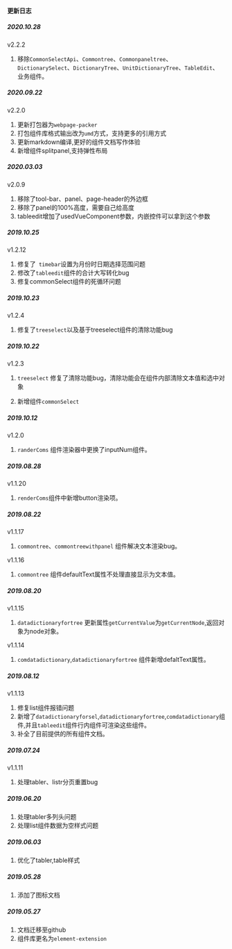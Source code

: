 <!--
 * @Description: 未描述
 * @Author: danielmlc
 * @Date: 2019-08-22 11:35:09
 * @LastEditTime: 2020-03-03 10:00:49
 -->
#### 更新日志

##### 2020.10.28

v2.2.2

1.  移除`CommonSelectApi`、`Commontree`、`Commonpaneltree`、`DictionarySelect`、`DictionaryTree`、`UnitDictionaryTree`、`TableEdit`、 业务组件。


##### 2020.09.22

v2.2.0

1.  更新打包器为`webpage-packer`
2.  打包组件库格式输出改为`umd`方式，支持更多的引用方式
3.  更新markdown编译,更好的组件文档写作体验
4.  新增组件splitpanel,支持弹性布局

##### 2020.03.03

v2.0.9
1.  移除了tool-bar、panel、page-header的外边框
2.  移除了panel的100%高度，需要自己给高度
3.  tableedit增加了usedVueComponent参数，内嵌控件可以拿到这个参数

##### 2019.10.25

v1.2.12
1.  修复了` timebar`设置为月份时日期选择范围问题
2.  修改了`tableedit`组件的合计大写转化bug
3.  修复commonSelect组件的死循环问题


##### 2019.10.23

v1.2.4
1.  修复了`treeselect`以及基于treeselect组件的清除功能bug

##### 2019.10.22

v1.2.3
1. `treeselect` 修复了清除功能bug，清除功能会在组件内部清除文本值和选中对象

2. 新增组件`commonSelect`

##### 2019.10.12

v1.2.0
1. `randerComs` 组件渲染器中更换了inputNum组件。

##### 2019.08.28

v1.1.20
1. `renderComs`组件中新增button渲染项。


##### 2019.08.22
v1.1.17
1. `commontree`、`commontreewithpanel` 组件解决文本渲染bug。


v1.1.16
1. `commontree` 组件defaultText属性不处理直接显示为文本值。



##### 2019.08.20

v1.1.15
1. `datadictionaryfortree` 更新属性`getCurrentValue`为`getCurrentNode`,返回对象为node对象。

v1.1.14
1. `comdatadictionary`,`datadictionaryfortree` 组件新增defaltText属性。

##### 2019.08.12
v1.1.13
1. 修复list组件报错问题
2. 新增了`datadictionaryforsel`,`datadictionaryfortree`,`comdatadictionary`组件,并且`tableedit`组件行内组件可渲染这些组件。
3. 补全了目前提供的所有组件文档。

##### 2019.07.24
v1.1.11
1. 处理tabler、listr分页重置bug

##### 2019.06.20

1. 处理tabler多列头问题
2. 处理list组件数据为空样式问题

##### 2019.06.03

1. 优化了tabler,table样式

##### 2019.05.28

1. 添加了图标文档


##### 2019.05.27

1. 文档迁移至github
2. 组件库更名为`element-extension`




